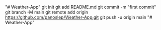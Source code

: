 "# Weather-App"  git init git add README.md git commit -m "first commit" git branch -M main git remote add origin https://github.com/panoslep/Weather-App.git git push -u origin main
"# Weather-App" 

